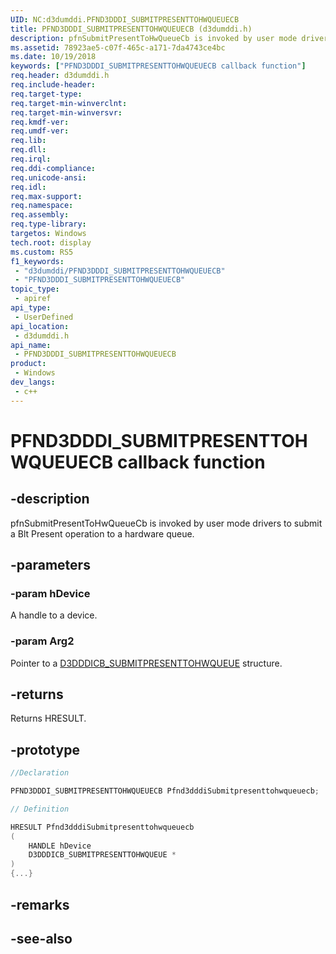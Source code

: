 ```yaml
---
UID: NC:d3dumddi.PFND3DDDI_SUBMITPRESENTTOHWQUEUECB
title: PFND3DDDI_SUBMITPRESENTTOHWQUEUECB (d3dumddi.h)
description: pfnSubmitPresentToHwQueueCb is invoked by user mode drivers to submit a Blt Present operation to a hardware queue.
ms.assetid: 78923ae5-c07f-465c-a171-7da4743ce4bc
ms.date: 10/19/2018
keywords: ["PFND3DDDI_SUBMITPRESENTTOHWQUEUECB callback function"]
req.header: d3dumddi.h
req.include-header: 
req.target-type: 
req.target-min-winverclnt: 
req.target-min-winversvr: 
req.kmdf-ver: 
req.umdf-ver: 
req.lib: 
req.dll: 
req.irql: 
req.ddi-compliance: 
req.unicode-ansi: 
req.idl: 
req.max-support: 
req.namespace: 
req.assembly: 
req.type-library: 
targetos: Windows
tech.root: display
ms.custom: RS5
f1_keywords:
 - "d3dumddi/PFND3DDDI_SUBMITPRESENTTOHWQUEUECB"
 - "PFND3DDDI_SUBMITPRESENTTOHWQUEUECB"
topic_type:
 - apiref
api_type:
 - UserDefined
api_location:
 - d3dumddi.h
api_name:
 - PFND3DDDI_SUBMITPRESENTTOHWQUEUECB
product:
 - Windows
dev_langs:
 - c++
---
```


# PFND3DDDI_SUBMITPRESENTTOHWQUEUECB callback function

## -description

pfnSubmitPresentToHwQueueCb is invoked by user mode drivers to submit a Blt Present operation to a hardware queue.

## -parameters

### -param hDevice

A handle to a device.

### -param Arg2

Pointer to a [D3DDDICB_SUBMITPRESENTTOHWQUEUE](ns-d3dumddi-_d3dddicb_submitpresenttohwqueue.md) structure.

## -returns

Returns HRESULT.

## -prototype

```cpp
//Declaration

PFND3DDDI_SUBMITPRESENTTOHWQUEUECB Pfnd3dddiSubmitpresenttohwqueuecb; 

// Definition

HRESULT Pfnd3dddiSubmitpresenttohwqueuecb 
(
	HANDLE hDevice
	D3DDDICB_SUBMITPRESENTTOHWQUEUE *
)
{...}

```

## -remarks

## -see-also

